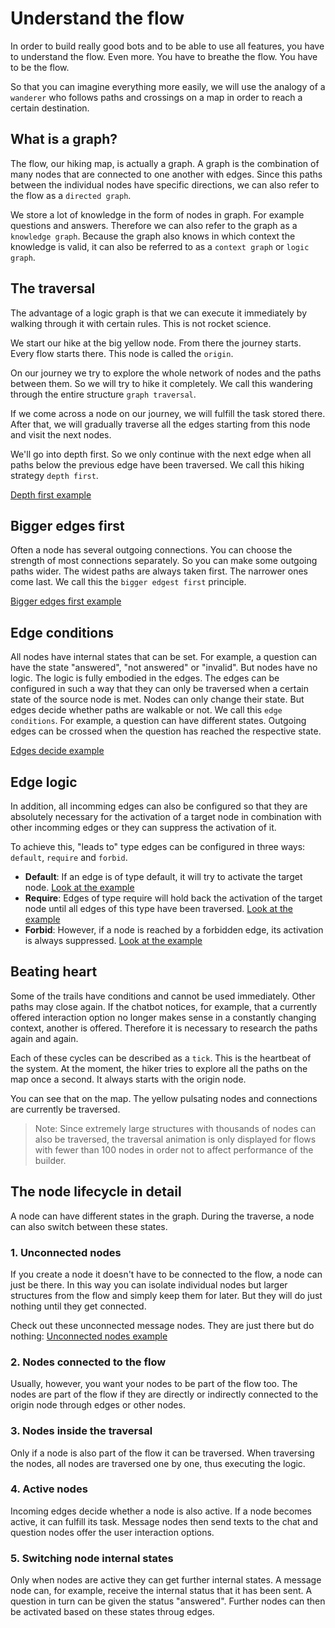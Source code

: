 # Understand the flow
In order to build really good bots and to be able to use all features, you have to understand the flow.
Even more. You have to breathe the flow. You have to be the flow.

So that you can imagine everything more easily, we will use the analogy of a `wanderer` who follows paths and crossings on a map in order to reach a certain destination.

## What is a graph?
The flow, our hiking map, is actually a graph. A graph is the combination of many nodes that are connected to one another with edges.
Since this paths between the individual nodes have specific directions, we can also refer to the flow as a `directed graph`.

We store a lot of knowledge in the form of nodes in graph. For example questions and answers. Therefore we can also refer to the graph as a `knowledge graph`.
Because the graph also knows in which context the knowledge is valid, it can also be referred to as a `context graph` or `logic graph`.

## The traversal
The advantage of a logic graph is that we can execute it immediately by walking through it with certain rules. This is not rocket science.

We start our hike at the big yellow node. From there the journey starts. Every flow starts there. This node is called the `origin`.

On our journey we try to explore the whole network of nodes and the paths between them. So we will try to hike it completely.
We call this wandering through the entire structure `graph traversal`.

If we come across a node on our journey, we will fulfill the task stored there. After that, we will gradually traverse all the edges starting from this node and visit the next nodes.

We'll go into depth first. So we only continue with the next edge when all paths below the previous edge have been traversed. We call this hiking strategy `depth first`.

[Depth first example](https://wanderer.ai/builder/?flow=https%3A%2F%2Fraw.githubusercontent.com%2Fwanderer-ai%2Fwanderer-flows%2Fmaster%2Fdocs%2Fdepth_first.json)

## Bigger edges first
Often a node has several outgoing connections. You can choose the strength of most connections separately. So you can make some outgoing paths wider.
The widest paths are always taken first. The narrower ones come last. We call this the `bigger edgest first` principle.

[Bigger edges first example](https://wanderer.ai/builder/?flow=https%3A%2F%2Fraw.githubusercontent.com%2Fwanderer-ai%2Fwanderer-flows%2Fmaster%2Fdocs%2Fbigger_edges_first.json)

## Edge conditions
All nodes have internal states that can be set. For example, a question can have the state "answered", "not answered" or "invalid".
But nodes have no logic. The logic is fully embodied in the edges.
The edges can be configured in such a way that they can only be traversed when a certain state of the source node is met.
Nodes can only change their state. But edges decide whether paths are walkable or not. We call this `edge conditions`.
For example, a question can have different states. Outgoing edges can be crossed when the question has reached the respective state.

[Edges decide example](https://wanderer.ai/builder/?flow=https%3A%2F%2Fraw.githubusercontent.com%2Fwanderer-ai%2Fwanderer-flows%2Fmaster%2Fdocs%2Fedges_decide.json)

## Edge logic
In addition, all incomming edges can also be configured so that they are absolutely necessary for the activation of a target node in combination with other incomming edges or they can suppress the activation of it.

To achieve this, "leads to" type edges can be configured in three ways: `default`, `require` and `forbid`.

* __Default__: If an edge is of type default, it will try to activate the target node. [Look at the example](https://wanderer.ai/builder/?flow=https%3A%2F%2Fraw.githubusercontent.com%2Fwanderer-ai%2Fwanderer-flows%2Fmaster%2Fdocs%2Fdefault_edge_logic.json)
* __Require__: Edges of type require will hold back the activation of the target node until all edges of this type have been traversed. [Look at the example](https://wanderer.ai/builder/?flow=https%3A%2F%2Fraw.githubusercontent.com%2Fwanderer-ai%2Fwanderer-flows%2Fmaster%2Fdocs%2Frequired_edge_logic.json)
* __Forbid__: However, if a node is reached by a forbidden edge, its activation is always suppressed. [Look at the example](https://wanderer.ai/builder/?flow=https%3A%2F%2Fraw.githubusercontent.com%2Fwanderer-ai%2Fwanderer-flows%2Fmaster%2Fdocs%2Fforbidden_edge_logic.json)

## Beating heart
Some of the trails have conditions and cannot be used immediately. Other paths may close again.
If the chatbot notices, for example, that a currently offered interaction option no longer makes sense in a constantly changing context, another is offered.
Therefore it is necessary to research the paths again and again.

Each of these cycles can be described as a `tick`. This is the heartbeat of the system.
At the moment, the hiker tries to explore all the paths on the map once a second. It always starts with the origin node.

You can see that on the map. The yellow pulsating nodes and connections are currently be traversed.

> Note: Since extremely large structures with thousands of nodes can also be traversed, the traversal animation is only displayed for flows with fewer than 100 nodes in order not to affect performance of the builder.

## The node lifecycle in detail
A node can have different states in the graph. During the traverse, a node can also switch between these states.

### 1. Unconnected nodes
If you create a node it doesn't have to be connected to the flow, a node can just be there. In this way you can isolate individual nodes but larger structures from the flow and simply keep them for later. But they will do just nothing until they get connected.

Check out these unconnected message nodes. They are just there but do nothing: [Unconnected nodes example](https://wanderer.ai/builder/?flow=https%3A%2F%2Fraw.githubusercontent.com%2Fwanderer-ai%2Fwanderer-flows%2Fmaster%2Fdocs%2Funconnected_nodes.json)

### 2. Nodes connected to the flow
Usually, however, you want your nodes to be part of the flow too. The nodes are part of the flow if they are directly or indirectly connected to the origin node through edges or other nodes.

### 3. Nodes inside the traversal
Only if a node is also part of the flow it can be traversed. When traversing the nodes, all nodes are traversed one by one, thus executing the logic.

### 4. Active nodes
Incoming edges decide whether a node is also active. If a node becomes active, it can fulfill its task. Message nodes then send texts to the chat and question nodes offer the user interaction options.

### 5. Switching node internal states
Only when nodes are active they can get further internal states. A message node can, for example, receive the internal status that it has been sent. A question in turn can be given the status "answered". Further nodes can then be activated based on these states throug edges.
